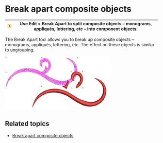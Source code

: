 # Break apart composite objects

| ![BreakApart.png](assets/BreakApart.png) | Use Edit > Break Apart to split composite objects – monograms, appliqués, lettering, etc – into component objects. |
| ---------------------------------------- | ------------------------------------------------------------------------------------------------------------------ |

The Break Apart tool allows you to break up composite objects – monograms, appliqués, lettering, etc. The effect on these objects is similar to ungrouping.

![CuttingSample.png](assets/CuttingSample.png)

## Related topics

- [Break apart composite objects](../../Modifying/reshape/Break_apart_composite_objects)
